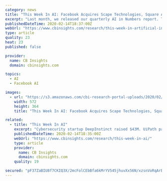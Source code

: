 ```yaml
---
category: news
title: "This Week In AI: Facebook Acquires Scape Technologies, Square Acquires Dessa, Carbon Relay Raises $63M"
excerpt: "Last month, we released our quarterly AI in Numbers report. This quarter’s report highlights AI investment activity, partnerships, and M&A in 2019. You can check it out in CB Insights Stories format here. Want the full post? Become a CB Insights customer. If you’re already a customer, log in here."
publishedDateTime: 2020-02-14T18:37:00Z
webUrl: "https://www.cbinsights.com/research/this-week-in-artificial-intelligence-facebook-scape-uipath-sisense-carbon-relay/"
type: article
quality: 23
heat: 23
published: false

provider:
  name: CB Insights
  domain: cbinsights.com

topics:
  - AI
  - Facebook AI

images:
  - url: "https://s3.amazonaws.com/cbi-research-portal-uploads/2020/02/14101729/SELSER-572x364.png"
    width: 572
    height: 364
    title: "This Week In AI: Facebook Acquires Scape Technologies, Square Acquires Dessa, Carbon Relay Raises $63M"

related:
  - title: "This Week In AI"
    excerpt: "Cybersecurity startup DeepInstinct raised $43M. UiPath partnered with business intelligence startup Sisense. Researchers developed a machine learning algorithm to inform antidepressant prescriptions."
    publishedDateTime: 2020-02-14T18:35:00Z
    webUrl: "https://www.cbinsights.com/research/this-week-in-ai/"
    type: article
    provider:
      name: CB Insights
      domain: cbinsights.com
    quality: 19

secured: "pF37ZaBIU8f7CKIQ3X/2mcFolCEbBfa6kMrYV545jhuvXx56N/xzsnVoRqArBsTUUIqMbNUM60cVU3RGUtQ2ND9YxF5wlUGFiNAk+OOrDJk5vn3j3tys09c984V0ZUkyKSbTm3M+FqSyP/E1O2YzWNR4hgRdyw1zsXfs0dy4EIXM/rqHCtlkyMCHNeJAbQfA5q4lfSner38SdsxEDl2T/o8n6UZy9UZoDMxYar5uHde2L/u5ggKahaAla4Lt6jfukQL8hZj4gvl0Yc51yS1wr4eceLbPw54K2Cht7lXKdoxpHZLXWRSikmX0FjhriAFtiYJHABzjFsbDlMhpL4gudRHgTqLEnIxXPqoC1GynkhRzHg0HV7OPJ4iDPmd/8EG1CbHfD071ZjeTXFrgmUut1IU/D3U3odGPcVpZ3W18Kaqz3BygfUomAzA7vkxCIvsxINK4jMwt8gY3DuMPSxkbWwR4jeeBJ9v4WvAbPWPNFGY=;SFPQlcJlqaCOGYyFQ0M16Q=="
---
```


